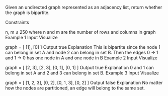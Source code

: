 Given an undirected graph represented as an adjacency list, return whether the graph is bipartite.

Constraints

n, m ≤ 250 where n and m are the number of rows and columns in graph
Example 1
Input
Visualize

graph = [
    [1],
    [0]
]
Output
true
Explanation
This is bipartite since the node 1 can belong in set A and node 2 can belong in set B. Then the edges 0 -> 1 and 1 -> 0 has one node in A and one node in B
Example 2
Input
Visualize

graph = [
    [2, 3],
    [2, 3],
    [0, 1],
    [0, 1]
]
Output
true
Explanation
0 and 1 can belong in set A and 2 and 3 can belong in set B.
Example 3
Input
Visualize

graph = [
    [1, 2, 3],
    [0, 2],
    [0, 1, 3],
    [0, 2]
]
Output
false
Explanation
No matter how the nodes are partitioned, an edge will belong to the same set.
